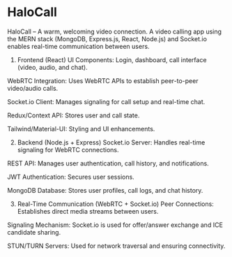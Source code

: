 # HaloCall
HaloCall – A warm, welcoming video connection.   A video calling app using the MERN stack (MongoDB, Express.js, React, Node.js) and Socket.io enables real-time communication between users.
1. Frontend (React)
UI Components: Login, dashboard, call interface (video, audio, and chat).

WebRTC Integration: Uses WebRTC APIs to establish peer-to-peer video/audio calls.

Socket.io Client: Manages signaling for call setup and real-time chat.

Redux/Context API: Stores user and call state.

Tailwind/Material-UI: Styling and UI enhancements.

2. Backend (Node.js + Express)
Socket.io Server: Handles real-time signaling for WebRTC connections.

REST API: Manages user authentication, call history, and notifications.

JWT Authentication: Secures user sessions.

MongoDB Database: Stores user profiles, call logs, and chat history.

3. Real-Time Communication (WebRTC + Socket.io)
Peer Connections: Establishes direct media streams between users.

Signaling Mechanism: Socket.io is used for offer/answer exchange and ICE candidate sharing.

STUN/TURN Servers: Used for network traversal and ensuring connectivity.
